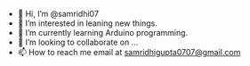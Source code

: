- 👋 Hi, I’m @samridhi07
- 👀 I’m interested in leaning new things.
- 🌱 I’m currently learning Arduino programming.
- 💞️ I’m looking to collaborate on ...
- 📫 How to reach me email at samridhigupta0707@gmail.com

<!---
samridhi07/samridhi07 is a ✨ special ✨ repository because its `README.md` (this file) appears on your GitHub profile.
You can click the Preview link to take a look at your changes.
--->
